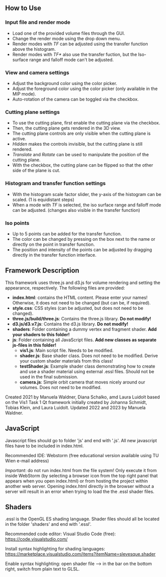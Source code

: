 ## How to Use


### Input file and render mode

- Load one of the provided volume files through the GUI. 
- Change the render mode using the drop down menu.
- Render modes with _TF_ can be adjusted using the transfer function above the histogram.
- Render modes with _TF*_ also use the transfer fuction, but the Iso-surface range and falloff mode can't be adjusted.

### View and camera settings

- Adjust the background color using the color picker.
- Adjust the foreground color using the color picker (only available in the MIP mode).
- Auto-rotation of the camera can be toggled via the checkbox.

### Cutting plane settings

- To use the cutting plane, first enable the cutting plane via the checkbox.
- Then, the cutting plane gets rendered in the 3D view.
- The cutting plane controls are only visible when the cutting plane is active.
- _Hidden_ makes the controls invisible, but the cutting plane is still rendered.
- _Translate_ and _Rotate_ can be used to manipulate the position of the cutting plane.
- With the checkbox, the cutting plane can be flipped so that the other side of the plane is cut.

### Histogram and transfer function settings

- With the histogram scale factor slider, the y-axis of the histogram can be scaled. (1 is equidistant steps)
- When a mode with _TF_ is selected, the iso surface range and falloff mode can be adjusted. (changes also visible in the transfer function)

### Iso points

- Up to 5 points can be added for the transfer function.
- The color can be changed by pressing on the box next to the name or directly on the point in transfer function.
- The position and intensity of the points can be adjusted by dragging directly in the transfer function interface.


## Framework Description

This framework uses three.js and d3.js for volume rendering and setting the appearance, respectively. 
The following files are provided: 
* **index.html**: contains the HTML content. Please enter your names! Otherwise, it does not need to be changed 
(but can be, if required). 
* **style.css**: CSS styles (can be adjusted, but does not need to be changed). 
* **three.js/build/three.js**: Contains the three.js library. **Do not modify!**
* **d3.js/d3.v7.js**: Contains the d3.js library. **Do not modify!**
* **shaders**: Folder containing a dummy vertex and fragment shader. **Add your shaders to this folder!** 
* **js**: Folder containing all JavaScript files. **Add new classes as separate js-files in this folder!** 
    * **vis1.js**: Main script file. Needs to be modified. 
    * **shader.js**: Base shader class. Does not need to be modified. Derive your custom shader materials from this class!
    * **testShader.js**: Example shader class demonstrating how to create and use a shader material 
    using external .essl files. Should not be used in the final submission.
    * **camera.js**: Simple orbit camera that moves nicely around our volumes. Does not need to be modified. 
    
Created 2021 by Manuela Waldner, Diana Schalko, amd Laura Luidolt based on the Vis1 Task 1 Qt framework 
initially created by Johanna Schmidt, Tobias Klein, and Laura Luidolt. Updated 2022 and 2023 by Manuela Waldner. 

## JavaScript

Javascript files should go to folder 'js' and end with '.js'. All new javascript files have to be included in index.html. 

Recommended IDE: Webstorm (free educational version available using TU Wien e-mail address)

*Important*: do not run index.html from the file system! Only execute it from inside WebStorm 
(by selecting a browser icon from the top right panel that appears when you open index.html) 
or from hosting the project within another web server. Opening index.html directly in the browser without a server
will result in an error when trying to load the the .essl shader files. 


## Shaders

.essl is the OpenGL ES shading language. Shader files should all be located in the folder 'shaders' and end with '.essl'.  

Recommended code editor: Visual Studio Code (free): https://code.visualstudio.com/

Install syntax highlighting for shading languages: https://marketplace.visualstudio.com/items?itemName=slevesque.shader

Enable syntax highlighting: open shader file --> in the bar on the bottom right, switch from plain text to GLSL.  